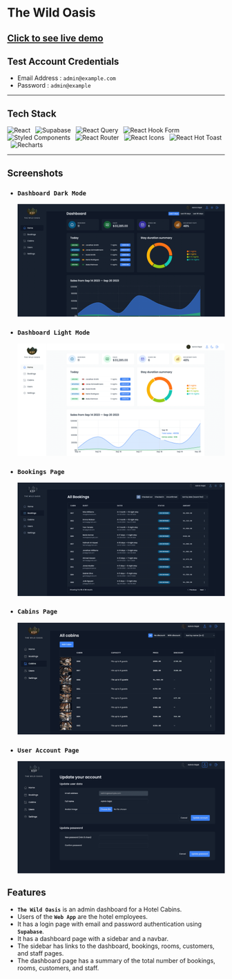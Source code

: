 # The Wild Oasis

## [Click to see live demo](https://the-wild-oasis-react.vercel.app/)

## Test Account Credentials

-   Email Address : `admin@example.com`
-   Password : `admin@example`

---

## Tech Stack

![React](https://img.shields.io/badge/React-20232A?style=for-the-badge&logo=react&logoColor=61DAFB)
&nbsp;&nbsp;![Supabase](https://img.shields.io/badge/Supabase-000000?style=for-the-badge&logo=Supabase&logoColor=white)
&nbsp;&nbsp;![React Query](https://img.shields.io/badge/React_Query-FF4154?style=for-the-badge&logo=React_Query&logoColor=white)
&nbsp;&nbsp;![React Hook Form](https://img.shields.io/badge/React_Hook_Form-000000?style=for-the-badge&logo=React_Hook_Form&logoColor=white)
&nbsp;&nbsp;![Styled Components](https://img.shields.io/badge/styled--components-DB7093?style=for-the-badge&logo=styled-components&logoColor=white)
&nbsp;&nbsp;![React Router](https://img.shields.io/badge/React_Router-CA4245?style=for-the-badge&logo=react-router&logoColor=white)
&nbsp;&nbsp;![React Icons](https://img.shields.io/badge/React_Icons-5588FF?style=for-the-badge&logo=React_Icons&logoColor=black)
&nbsp;&nbsp;![React Hot Toast](https://img.shields.io/badge/React_Hot_Toast-FF7F50?style=for-the-badge&logo=React_Hot_Toast&logoColor=white)
&nbsp;&nbsp;![Recharts](https://img.shields.io/badge/Recharts-0081CB?style=for-the-badge&logo=Recharts&logoColor=white)

---

## Screenshots

-   ### `Dashboard Dark Mode`

    <img src="./public/project-images/dashboard-dark.png" style="max-height : 500px;" />

-   ### `Dashboard Light Mode`

    <img src="./public/project-images/dashboard-light.png" style="max-height : 500px;" />

-   ### `Bookings Page`

    <img src="./public/project-images/bookings.png" style="max-height : 500px;" />

-   ### `Cabins Page`

    <img src="./public/project-images/cabins.png" style="max-height : 500px;" />

-   ### `User Account Page`

    <img src="./public/project-images/account.png" style="max-height : 500px;" />

## Features

-   **`The Wild Oasis`** is an admin dashboard for a Hotel Cabins.
-   Users of the **`Web App`** are the hotel employees.
-   It has a login page with email and password authentication using **`Supabase`**.
-   It has a dashboard page with a sidebar and a navbar.
-   The sidebar has links to the dashboard, bookings, rooms, customers, and staff pages.
-   The dashboard page has a summary of the total number of bookings, rooms, customers, and staff.
